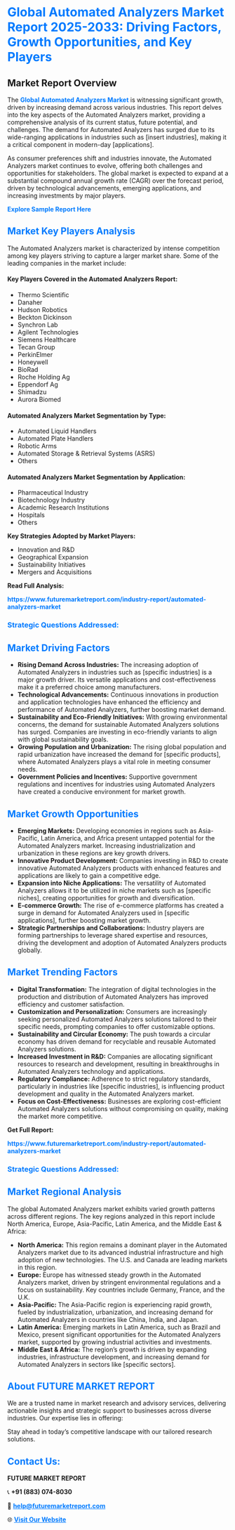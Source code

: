 <h1 style="color: #007BFF;">Global Automated Analyzers Market Report 2025-2033: Driving Factors, Growth Opportunities, and Key Players</h1>

<section id="overview">
<h2>Market Report Overview</h2>
<p>The <a href="https://www.futuremarketreport.com/industry-report/automated-analyzers-market" style="color: #007BFF; text-decoration: none;"><strong>Global Automated Analyzers Market</strong></a> is witnessing significant growth, driven by increasing demand across various industries. This report delves into the key aspects of the Automated Analyzers market, providing a comprehensive analysis of its current status, future potential, and challenges. The demand for Automated Analyzers has surged due to its wide-ranging applications in industries such as [insert industries], making it a critical component in modern-day [applications].</p>
<p>As consumer preferences shift and industries innovate, the Automated Analyzers market continues to evolve, offering both challenges and opportunities for stakeholders. The global market is expected to expand at a substantial compound annual growth rate (CAGR) over the forecast period, driven by technological advancements, emerging applications, and increasing investments by major players.</p>
</section>

<section id="overview">
<p><a href="https://www.futuremarketreport.com/request-sample/reportId=102012" style="color: #007BFF; text-decoration: none;"><strong>Explore Sample Report Here</strong></a></p>
</section>

<section id="key-players">
<h2 style="color: #007BFF;">Market Key Players Analysis</h2>
<p>The Automated Analyzers market is characterized by intense competition among key players striving to capture a larger market share. Some of the leading companies in the market include:</p>
<h4>Key Players Covered in the Automated Analyzers Report:</h4>
<ul><li>Thermo Scientific</li><li>Danaher</li><li>Hudson Robotics</li><li>Beckton Dickinson</li><li>Synchron Lab</li><li>Agilent Technologies</li><li>Siemens Healthcare</li><li>Tecan Group</li><li>PerkinElmer</li><li>Honeywell</li><li>BioRad</li><li>Roche Holding Ag</li><li>Eppendorf Ag</li><li>Shimadzu</li><li>Aurora Biomed</li></ul>
<h4>Automated Analyzers Market Segmentation by Type:</h4>
<ul><li>Automated Liquid Handlers</li><li>Automated Plate Handlers</li><li>Robotic Arms</li><li>Automated Storage &amp; Retrieval Systems (ASRS)</li><li>Others</li></ul>

<h4>Automated Analyzers Market Segmentation by Application:</h4>
<ul><li>Pharmaceutical Industry</li><li>Biotechnology Industry</li><li>Academic Research Institutions</li><li>Hospitals</li><li>Others</li></ul>
<p><strong>Key Strategies Adopted by Market Players:</strong></p>
<ul>
<li>Innovation and R&D</li>
<li>Geographical Expansion</li>
<li>Sustainability Initiatives</li>
<li>Mergers and Acquisitions</li>
</ul>
</section>

<section>
<p><strong>Read Full Analysis: </strong></p><a href="https://www.futuremarketreport.com/industry-report/automated-analyzers-market" style="color: #007BFF; text-decoration: none;"><strong>https://www.futuremarketreport.com/industry-report/automated-analyzers-market</strong></a>
<h3 style="color: #007BFF;">Strategic Questions Addressed:</h3>
</section>

<section id="driving-factors">
<h2 style="color: #007BFF;">Market Driving Factors</h2>
<ul>
<li><strong>Rising Demand Across Industries:</strong> The increasing adoption of Automated Analyzers in industries such as [specific industries] is a major growth driver. Its versatile applications and cost-effectiveness make it a preferred choice among manufacturers.</li>
<li><strong>Technological Advancements:</strong> Continuous innovations in production and application technologies have enhanced the efficiency and performance of Automated Analyzers, further boosting market demand.</li>
<li><strong>Sustainability and Eco-Friendly Initiatives:</strong> With growing environmental concerns, the demand for sustainable Automated Analyzers solutions has surged. Companies are investing in eco-friendly variants to align with global sustainability goals.</li>
<li><strong>Growing Population and Urbanization:</strong> The rising global population and rapid urbanization have increased the demand for [specific products], where Automated Analyzers plays a vital role in meeting consumer needs.</li>
<li><strong>Government Policies and Incentives:</strong> Supportive government regulations and incentives for industries using Automated Analyzers have created a conducive environment for market growth.</li>
</ul>
</section>

<section id="growth-opportunities">
<h2 style="color: #007BFF;">Market Growth Opportunities</h2>
<ul>
<li><strong>Emerging Markets:</strong> Developing economies in regions such as Asia-Pacific, Latin America, and Africa present untapped potential for the Automated Analyzers market. Increasing industrialization and urbanization in these regions are key growth drivers.</li>
<li><strong>Innovative Product Development:</strong> Companies investing in R&D to create innovative Automated Analyzers products with enhanced features and applications are likely to gain a competitive edge.</li>
<li><strong>Expansion into Niche Applications:</strong> The versatility of Automated Analyzers allows it to be utilized in niche markets such as [specific niches], creating opportunities for growth and diversification.</li>
<li><strong>E-commerce Growth:</strong> The rise of e-commerce platforms has created a surge in demand for Automated Analyzers used in [specific applications], further boosting market growth.</li>
<li><strong>Strategic Partnerships and Collaborations:</strong> Industry players are forming partnerships to leverage shared expertise and resources, driving the development and adoption of Automated Analyzers products globally.</li>
</ul>
</section>

<section id="trending-factors">
<h2 style="color: #007BFF;">Market Trending Factors</h2>
<ul>
<li><strong>Digital Transformation:</strong> The integration of digital technologies in the production and distribution of Automated Analyzers has improved efficiency and customer satisfaction.</li>
<li><strong>Customization and Personalization:</strong> Consumers are increasingly seeking personalized Automated Analyzers solutions tailored to their specific needs, prompting companies to offer customizable options.</li>
<li><strong>Sustainability and Circular Economy:</strong> The push towards a circular economy has driven demand for recyclable and reusable Automated Analyzers solutions.</li>
<li><strong>Increased Investment in R&D:</strong> Companies are allocating significant resources to research and development, resulting in breakthroughs in Automated Analyzers technology and applications.</li>
<li><strong>Regulatory Compliance:</strong> Adherence to strict regulatory standards, particularly in industries like [specific industries], is influencing product development and quality in the Automated Analyzers market.</li>
<li><strong>Focus on Cost-Effectiveness:</strong> Businesses are exploring cost-efficient Automated Analyzers solutions without compromising on quality, making the market more competitive.</li>
</ul>
</section>

<section>
<p><strong>Get Full Report: </strong></p><a href="https://www.futuremarketreport.com/industry-report/automated-analyzers-market" style="color: #007BFF; text-decoration: none;"><strong>https://www.futuremarketreport.com/industry-report/automated-analyzers-market</strong></a>
<h3 style="color: #007BFF;">Strategic Questions Addressed:</h3>
</section>


<section id="regional-analysis">
<h2 style="color: #007BFF;">Market Regional Analysis</h2>
<p>The global Automated Analyzers market exhibits varied growth patterns across different regions. The key regions analyzed in this report include North America, Europe, Asia-Pacific, Latin America, and the Middle East & Africa:</p>
<ul>
<li><strong>North America:</strong> This region remains a dominant player in the Automated Analyzers market due to its advanced industrial infrastructure and high adoption of new technologies. The U.S. and Canada are leading markets in this region.</li>
<li><strong>Europe:</strong> Europe has witnessed steady growth in the Automated Analyzers market, driven by stringent environmental regulations and a focus on sustainability. Key countries include Germany, France, and the U.K.</li>
<li><strong>Asia-Pacific:</strong> The Asia-Pacific region is experiencing rapid growth, fueled by industrialization, urbanization, and increasing demand for Automated Analyzers in countries like China, India, and Japan.</li>
<li><strong>Latin America:</strong> Emerging markets in Latin America, such as Brazil and Mexico, present significant opportunities for the Automated Analyzers market, supported by growing industrial activities and investments.</li>
<li><strong>Middle East & Africa:</strong> The region’s growth is driven by expanding industries, infrastructure development, and increasing demand for Automated Analyzers in sectors like [specific sectors].</li>
</ul>
</section>

<footer>
<h2 style="color: #007BFF;">About FUTURE MARKET REPORT</h2>
<p>We are a trusted name in market research and advisory services, delivering actionable insights and strategic support to businesses across diverse industries. Our expertise lies in offering:</p>

<p>Stay ahead in today’s competitive landscape with our tailored research solutions.</p>

<h2 style="color: #007BFF;">Contact Us:</h2>
<p><strong>FUTURE MARKET REPORT</strong></p>
<p>📞 <strong>+91 (883) 074-8030</strong></p>
<p>📧 <strong><a href="mailto:help@futuremarketreport.com" style="color: #007BFF;">help@futuremarketreport.com</a></strong></p>
<p>🌐 <strong><a href="https://www.futuremarketreport.com/" style="color: #007BFF;">Visit Our Website</a></strong></p>
</footer>